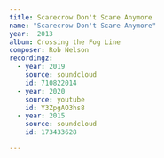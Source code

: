 ```yaml
---
title: Scarecrow Don't Scare Anymore
name: "Scarecrow Don't Scare Anymore"
year:  2013
album: Crossing the Fog Line
composer: Rob Nelson
recordingz:
  - year: 2019
    source: soundcloud
    id: 710822014
  - year: 2020
    source: youtube
    id: Y3ZpgAO3hs8
  - year: 2015
    source: soundcloud
    id: 173433628

---
```


